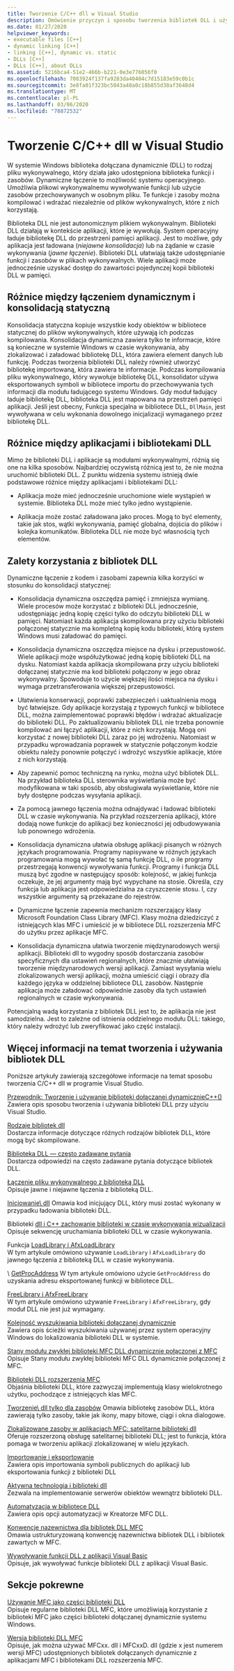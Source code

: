 ```yaml
---
title: Tworzenie C/C++ dll w Visual Studio
description: Omówienie przyczyn i sposobu tworzenia bibliotek DLL i używania ich C++ w programie Visual Studio.
ms.date: 01/27/2020
helpviewer_keywords:
- executable files [C++]
- dynamic linking [C++]
- linking [C++], dynamic vs. static
- DLLs [C++]
- DLLs [C++], about DLLs
ms.assetid: 5216bca4-51e2-466b-b221-0e3e776056f0
ms.openlocfilehash: 7083924f137fa9283da40404c7d15183e59c0b1c
ms.sourcegitcommit: 3e8fa01f323bc5043a48a0c18b855d38af3648d4
ms.translationtype: MT
ms.contentlocale: pl-PL
ms.lasthandoff: 03/06/2020
ms.locfileid: "78872532"
---
```

# <a name="create-cc-dlls-in-visual-studio"></a>Tworzenie C/C++ dll w Visual Studio

W systemie Windows biblioteka dołączana dynamicznie (DLL) to rodzaj pliku wykonywalnego, który działa jako udostępniona biblioteka funkcji i zasobów. Dynamiczne łączenie to możliwość systemu operacyjnego. Umożliwia plikowi wykonywalnemu wywoływanie funkcji lub użycie zasobów przechowywanych w osobnym pliku. Te funkcje i zasoby można kompilować i wdrażać niezależnie od plików wykonywalnych, które z nich korzystają.

Biblioteka DLL nie jest autonomicznym plikiem wykonywalnym. Biblioteki DLL działają w kontekście aplikacji, które je wywołują. System operacyjny ładuje bibliotekę DLL do przestrzeni pamięci aplikacji. Jest to możliwe, gdy aplikacja jest ładowana (*niejawne konsolidacja*) lub na żądanie w czasie wykonywania (*jawne łączenie*). Biblioteki DLL ułatwiają także udostępnianie funkcji i zasobów w plikach wykonywalnych. Wiele aplikacji może jednocześnie uzyskać dostęp do zawartości pojedynczej kopii biblioteki DLL w pamięci.

## <a name="differences-between-dynamic-linking-and-static-linking"></a>Różnice między łączeniem dynamicznym i konsolidacją statyczną

Konsolidacja statyczna kopiuje wszystkie kody obiektów w bibliotece statycznej do plików wykonywalnych, które używają ich podczas kompilowania. Konsolidacja dynamiczna zawiera tylko te informacje, które są konieczne w systemie Windows w czasie wykonywania, aby zlokalizować i załadować bibliotekę DLL, która zawiera element danych lub funkcję. Podczas tworzenia biblioteki DLL należy również utworzyć bibliotekę importowaną, która zawiera te informacje. Podczas kompilowania pliku wykonywalnego, który wywołuje bibliotekę DLL, konsolidator używa eksportowanych symboli w bibliotece importu do przechowywania tych informacji dla modułu ładującego systemu Windows. Gdy moduł ładujący ładuje bibliotekę DLL, biblioteka DLL jest mapowana na przestrzeń pamięci aplikacji. Jeśli jest obecny, Funkcja specjalna w bibliotece DLL, `DllMain`, jest wywoływana w celu wykonania dowolnego inicjalizacji wymaganego przez bibliotekę DLL.

<a name="differences-between-applications-and-dlls"></a>

## <a name="differences-between-applications-and-dlls"></a>Różnice między aplikacjami i bibliotekami DLL

Mimo że biblioteki DLL i aplikacje są modułami wykonywalnymi, różnią się one na kilka sposobów. Najbardziej oczywistą różnicą jest to, że nie można uruchomić biblioteki DLL. Z punktu widzenia systemu istnieją dwie podstawowe różnice między aplikacjami i bibliotekami DLL:

- Aplikacja może mieć jednocześnie uruchomione wiele wystąpień w systemie. Biblioteka DLL może mieć tylko jedno wystąpienie.

- Aplikacja może zostać załadowana jako proces. Mogą to być elementy, takie jak stos, wątki wykonywania, pamięć globalna, dojścia do plików i kolejka komunikatów. Biblioteka DLL nie może być własnością tych elementów.

<a name="advantages-of-using-dlls"></a>

## <a name="advantages-of-using-dlls"></a>Zalety korzystania z bibliotek DLL

Dynamiczne łączenie z kodem i zasobami zapewnia kilka korzyści w stosunku do konsolidacji statycznej:

- Konsolidacja dynamiczna oszczędza pamięć i zmniejsza wymianę. Wiele procesów może korzystać z biblioteki DLL jednocześnie, udostępniając jedną kopię części tylko do odczytu biblioteki DLL w pamięci. Natomiast każda aplikacja skompilowana przy użyciu biblioteki połączonej statycznie ma kompletną kopię kodu biblioteki, którą system Windows musi załadować do pamięci.

- Konsolidacja dynamiczna oszczędza miejsce na dysku i przepustowość. Wiele aplikacji może współużytkować jedną kopię biblioteki DLL na dysku. Natomiast każda aplikacja skompilowana przy użyciu biblioteki dołączanej statycznie ma kod biblioteki połączony w jego obraz wykonywalny. Spowoduje to użycie większej ilości miejsca na dysku i wymaga przetransferowania większej przepustowości.

- Ułatwienia konserwacji, poprawki zabezpieczeń i uaktualnienia mogą być łatwiejsze. Gdy aplikacje korzystają z typowych funkcji w bibliotece DLL, można zaimplementować poprawki błędów i wdrażać aktualizacje do biblioteki DLL. Po zaktualizowaniu bibliotek DLL nie trzeba ponownie kompilować ani łączyć aplikacji, które z nich korzystają. Mogą oni korzystać z nowej biblioteki DLL zaraz po jej wdrożeniu. Natomiast w przypadku wprowadzania poprawek w statycznie połączonym kodzie obiektu należy ponownie połączyć i wdrożyć wszystkie aplikacje, które z nich korzystają.

- Aby zapewnić pomoc techniczną na rynku, można użyć bibliotek DLL. Na przykład biblioteka DLL sterownika wyświetlania może być modyfikowana w taki sposób, aby obsługiwała wyświetlanie, które nie były dostępne podczas wysyłania aplikacji.

- Za pomocą jawnego łączenia można odnajdywać i ładować biblioteki DLL w czasie wykonywania. Na przykład rozszerzenia aplikacji, które dodają nowe funkcje do aplikacji bez konieczności jej odbudowywania lub ponownego wdrożenia.

- Konsolidacja dynamiczna ułatwia obsługę aplikacji pisanych w różnych językach programowania. Programy napisywane w różnych językach programowania mogą wywołać tę samą funkcję DLL, o ile programy przestrzegają konwencji wywoływania funkcji. Programy i funkcja DLL muszą być zgodne w następujący sposób: kolejność, w jakiej funkcja oczekuje, że jej argumenty mają być wypychane na stosie. Określa, czy funkcja lub aplikacja jest odpowiedzialna za czyszczenie stosu. I, czy wszystkie argumenty są przekazane do rejestrów.

- Dynamiczne łączenie zapewnia mechanizm rozszerzający klasy Microsoft Foundation Class Library (MFC). Klasy można dziedziczyć z istniejących klas MFC i umieścić je w bibliotece DLL rozszerzenia MFC do użytku przez aplikacje MFC.

- Konsolidacja dynamiczna ułatwia tworzenie międzynarodowych wersji aplikacji. Biblioteki dll to wygodny sposób dostarczania zasobów specyficznych dla ustawień regionalnych, które znacznie ułatwiają tworzenie międzynarodowych wersji aplikacji. Zamiast wysyłania wielu zlokalizowanych wersji aplikacji, można umieścić ciągi i obrazy dla każdego języka w oddzielnej bibliotece DLL zasobów. Następnie aplikacja może załadować odpowiednie zasoby dla tych ustawień regionalnych w czasie wykonywania.

Potencjalną wadą korzystania z bibliotek DLL jest to, że aplikacja nie jest samodzielna. Jest to zależne od istnienia oddzielnego modułu DLL: takiego, który należy wdrożyć lub zweryfikować jako część instalacji.

## <a name="more-information-on-how-to-create-and-use-dlls"></a>Więcej informacji na temat tworzenia i używania bibliotek DLL

Poniższe artykuły zawierają szczegółowe informacje na temat sposobu tworzenia C/C++ dll w programie Visual Studio.

[Przewodnik: Tworzenie i używanie biblioteki dołączanej dynamicznieC++()](walkthrough-creating-and-using-a-dynamic-link-library-cpp.md)\
Zawiera opis sposobu tworzenia i używania biblioteki DLL przy użyciu Visual Studio.

[Rodzaje bibliotek dll](kinds-of-dlls.md)\
Dostarcza informacje dotyczące różnych rodzajów bibliotek DLL, które mogą być skompilowane.

[Biblioteka DLL — często zadawane pytania](dll-frequently-asked-questions.md)\
Dostarcza odpowiedzi na często zadawane pytania dotyczące bibliotek DLL.

[Łączenie pliku wykonywalnego z biblioteką DLL](linking-an-executable-to-a-dll.md)\
Opisuje jawne i niejawne łączenia z biblioteką DLL.

[Inicjowanie\ dll](run-time-library-behavior.md#initializing-a-dll)
Omawia kod inicjujący DLL, który musi zostać wykonany w przypadku ładowania biblioteki DLL.

Biblioteki [dll i C++ zachowanie biblioteki w czasie wykonywania wizualizacji](run-time-library-behavior.md)\
Opisuje sekwencję uruchamiania biblioteki DLL w czasie wykonywania.

Funkcja [LoadLibrary i AfxLoadLibrary](loadlibrary-and-afxloadlibrary.md)\
W tym artykule omówiono używanie `LoadLibrary` i `AfxLoadLibrary` do jawnego łączenia z biblioteką DLL w czasie wykonywania.

\ [GetProcAddress](getprocaddress.md)
W tym artykule omówiono użycie `GetProcAddress` do uzyskania adresu eksportowanej funkcji w bibliotece DLL.

[FreeLibrary i AfxFreeLibrary](freelibrary-and-afxfreelibrary.md)\
W tym artykule omówiono używanie `FreeLibrary` i `AfxFreeLibrary`, gdy moduł DLL nie jest już wymagany.

[Kolejność wyszukiwania biblioteki dołączanej dynamicznie](/windows/win32/Dlls/dynamic-link-library-search-order)\
Zawiera opis ścieżki wyszukiwania używanej przez system operacyjny Windows do lokalizowania biblioteki DLL w systemie.

[Stany modułu zwykłej biblioteki MFC DLL dynamicznie połączonej z MFC](module-states-of-a-regular-dll-dynamically-linked-to-mfc.md)\
Opisuje Stany modułu zwykłej biblioteki MFC DLL dynamicznie połączonej z MFC.

[Biblioteki DLL rozszerzenia MFC](extension-dlls-overview.md)\
Objaśnia biblioteki DLL, które zazwyczaj implementują klasy wielokrotnego użytku, pochodzące z istniejących klas MFC.

[Tworzenie\ dll tylko dla zasobów](creating-a-resource-only-dll.md)
Omawia bibliotekę zasobów DLL, która zawierają tylko zasoby, takie jak ikony, mapy bitowe, ciągi i okna dialogowe.

[Zlokalizowane zasoby w aplikacjach MFC: satelitarne biblioteki dll](localized-resources-in-mfc-applications-satellite-dlls.md)\
Oferuje rozszerzoną obsługę satelitarnej biblioteki DLL; jest to funkcja, która pomaga w tworzeniu aplikacji zlokalizowanej w wielu językach.

[Importowanie i eksportowanie](importing-and-exporting.md)\
Zawiera opis importowania symboli publicznych do aplikacji lub eksportowania funkcji z biblioteki DLL

[Aktywna technologia i biblioteki dll](active-technology-and-dlls.md)\
Zezwala na implementowanie serwerów obiektów wewnątrz biblioteki DLL.

[Automatyzacja w bibliotece DLL](automation-in-a-dll.md)\
Zawiera opis opcji automatyzacji w Kreatorze MFC DLL.

[Konwencje nazewnictwa dla bibliotek DLL MFC](../mfc/mfc-library-versions.md#mfc-static-library-naming-conventions)\
Omawia ustrukturyzowaną konwencję nazewnictwa bibliotek DLL i bibliotek zawartych w MFC.

[Wywoływanie funkcji DLL z aplikacji Visual Basic](calling-dll-functions-from-visual-basic-applications.md)\
Opisuje, jak wywoływać funkcje biblioteki DLL z aplikacji Visual Basic.

## <a name="related-sections"></a>Sekcje pokrewne

[Używanie MFC jako części biblioteki DLL](../mfc/tn011-using-mfc-as-part-of-a-dll.md)\
Opisuje regularne biblioteki DLL MFC, które umożliwiają korzystanie z biblioteki MFC jako części biblioteki dołączanej dynamicznie systemu Windows.

[Wersja biblioteki DLL MFC](../mfc/tn033-dll-version-of-mfc.md)\
Opisuje, jak można używać MFCxx. dll i MFCxxD. dll (gdzie x jest numerem wersji MFC) udostępnionych bibliotek dołączanych dynamicznie z aplikacjami MFC i bibliotekami DLL rozszerzenia MFC.
